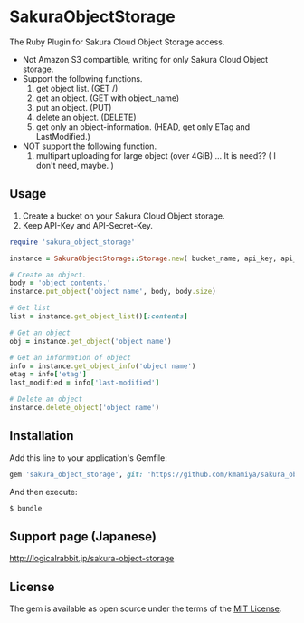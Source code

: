 # SakuraObjectStorage
The Ruby Plugin for Sakura Cloud Object Storage access.

* Not Amazon S3 compartible, writing for only Sakura Cloud Object storage.
* Support the following functions.
  1. get object list. (GET /)
  1. get an object. (GET  with object_name)
  1. put an object. (PUT)
  1. delete an object. (DELETE)
  1. get only an object-information. (HEAD, get only ETag and LastModified.)
* NOT support the following function.
  1. multipart uploading for large object (over 4GiB) ... It is need?? ( I don't need, maybe. )

## Usage

1. Create a bucket on your Sakura Cloud Object storage.
1. Keep API-Key and API-Secret-Key.

```ruby
require 'sakura_object_storage'

instance = SakuraObjectStorage::Storage.new( bucket_name, api_key, api_secret_key )

# Create an object.
body = 'object contents.'
instance.put_object('object name', body, body.size)

# Get list
list = instance.get_object_list()[:contents]

# Get an object 
obj = instance.get_object('object name')

# Get an information of object
info = instance.get_object_info('object name')
etag = info['etag']
last_modified = info['last-modified']

# Delete an object
instance.delete_object('object name')
```

## Installation
Add this line to your application's Gemfile:

```ruby
gem 'sakura_object_storage', git: 'https://github.com/kmamiya/sakura_object_storage_ruby.git'
```

And then execute:
```bash
$ bundle
```

## Support page (Japanese)

http://logicalrabbit.jp/sakura-object-storage

## License
The gem is available as open source under the terms of the [MIT License](http://opensource.org/licenses/MIT).
